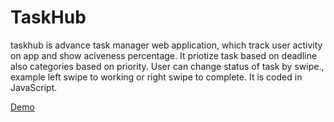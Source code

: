 # TaskHub
taskhub is advance task manager web application, which track user activity on app and show aciveness percentage. It priotize task  based on deadline also categories based on priority. User can change status of task by swipe., example left swipe to working or right swipe to complete. It is coded in JavaScript.

<a href="https://iamabhishekjaiswal.github.io/abhi/" target="_blank" > Demo </a>
